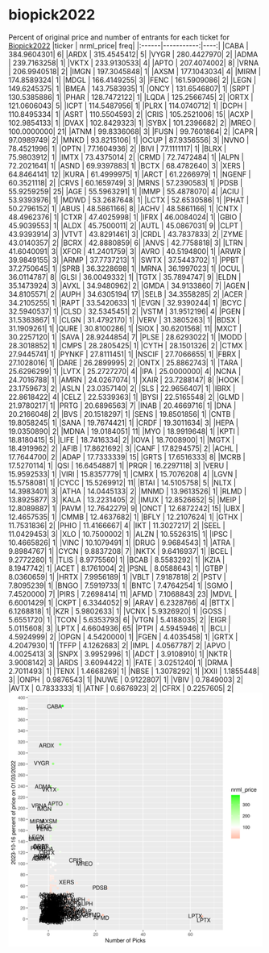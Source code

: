 # biopick2022
Percent of original price and number of entrants for each ticket for [Biopick2022](https://twitter.com/hashtag/Biopick2022)
|ticker |  nrml_price| freq|
|:------|-----------:|----:|
|CABA   | 384.9604301|    6|
|ARDX   | 315.4545412|    5|
|VYGR   | 280.4427970|    2|
|ADMA   | 239.7163258|    1|
|VKTX   | 233.9130533|    4|
|APTO   | 207.4074002|    8|
|VRNA   | 206.9940518|    2|
|IMGN   | 197.3045848|    1|
|AXSM   | 177.1043034|    4|
|MIRM   | 174.8589324|    1|
|MDGL   | 166.4149255|    3|
|FENC   | 161.5909086|    2|
|LEGN   | 149.6245375|    1|
|BMEA   | 143.7583935|    1|
|ONCY   | 131.6546807|    1|
|SRPT   | 130.5385886|    1|
|PHAR   | 128.7472122|    1|
|LQDA   | 125.2566745|    2|
|ORTX   | 121.0606043|    5|
|ICPT   | 114.5487956|    1|
|PLRX   | 114.0740712|    1|
|DCPH   | 110.8495334|    1|
|ASRT   | 110.5504593|    2|
|CRIS   | 105.2521006|   15|
|ACXP   | 102.9854133|    1|
|DVAX   | 102.8429323|    1|
|SYBX   | 101.2396682|    2|
|MREO   | 100.0000000|   21|
|ATNM   |  99.8336068|    3|
|FUSN   |  99.7601864|    2|
|CAPR   |  97.0989749|    2|
|MNKD   |  93.8215106|    1|
|OCUP   |  87.9356556|    3|
|NVNO   |  78.4521996|    1|
|OPTN   |  77.1604936|    2|
|BIVI   |  77.1111117|    1|
|BLRX   |  75.9803912|    1|
|IMTX   |  73.4375014|    2|
|CRMD   |  72.7472484|    1|
|ALPN   |  72.2021641|    1|
|ASND   |  69.9397883|    1|
|BCTX   |  68.4782640|    3|
|XERS   |  64.8464141|   12|
|KURA   |  61.4999975|    1|
|ARCT   |  61.2266979|    1|
|NGENF  |  60.3521118|    2|
|CRVS   |  60.1659749|    3|
|MRNS   |  57.2390583|    1|
|PDSB   |  55.9259259|   25|
|AGE    |  55.5963291|    1|
|IMMP   |  55.4878070|    4|
|ACIU   |  53.9393976|    1|
|MDWD   |  53.2687648|    1|
|LCTX   |  52.6530586|    1|
|PHAT   |  50.2796152|    1|
|ABUS   |  48.5861166|    8|
|ACHV   |  48.5861166|    1|
|CNTX   |  48.4962376|    1|
|CTXR   |  47.4025998|    1|
|IFRX   |  46.0084024|    1|
|GBIO   |  45.9039553|    1|
|ALDX   |  45.7500011|    2|
|AUTL   |  45.0867031|    9|
|CLPT   |  43.9393914|    3|
|VTVT   |  43.8291461|    3|
|CRDL   |  43.7837833|    2|
|ZYME   |  43.0140357|    2|
|BCRX   |  42.8880859|    6|
|ANVS   |  42.7758818|    3|
|LTRN   |  41.6040091|    3|
|XFOR   |  41.2401759|    3|
|AVRO   |  40.5194800|    1|
|ARWR   |  39.9849155|    3|
|ARMP   |  37.7737213|    1|
|SWTX   |  37.5443702|    1|
|PPBT   |  37.2750645|    1|
|SPRB   |  36.3228698|    1|
|MRNA   |  36.1997023|    1|
|OCUL   |  36.0114787|    8|
|GLSI   |  36.0049332|    1|
|TGTX   |  35.7894747|    9|
|ELDN   |  35.1473924|    3|
|AVXL   |  34.9480962|    2|
|GMDA   |  34.9133860|    7|
|AGEN   |  34.8105571|    2|
|AUPH   |  34.6305194|   17|
|SELB   |  34.3558285|    2|
|ACER   |  34.2105255|    1|
|RAPT   |  33.5420633|    1|
|EVGN   |  32.9390244|    1|
|BCYC   |  32.5940537|    1|
|CLSD   |  32.5345451|    2|
|VSTM   |  31.9512196|    4|
|PGEN   |  31.5363867|    1|
|CLGN   |  31.4792170|    1|
|VERV   |  31.3805263|    1|
|BDSX   |  31.1909261|    1|
|QURE   |  30.8100286|    1|
|SIOX   |  30.6201568|   11|
|MXCT   |  30.2257120|    1|
|SAVA   |  28.9244854|    7|
|PLSE   |  28.6293022|    1|
|MODD   |  28.3018852|    1|
|CMPS   |  28.2805425|    1|
|CYTH   |  28.1501326|    2|
|CTMX   |  27.9445741|    1|
|PYNKF  |  27.8111451|    1|
|NSCIF  |  27.7066655|    1|
|FBRX   |  27.1028016|    1|
|DARE   |  26.2899995|    2|
|ONTX   |  25.8862743|    1|
|TARA   |  25.6296299|    1|
|LVTX   |  25.2727270|    4|
|IPA    |  25.0000000|    4|
|NCNA   |  24.7016788|    1|
|AMRN   |  24.0267074|    1|
|XAIR   |  23.7288147|    8|
|HOOK   |  23.1759673|    2|
|ASLN   |  23.0357140|    2|
|SLS    |  22.9656407|    1|
|IBRX   |  22.8618422|    4|
|CELZ   |  22.5339363|    1|
|BYSI   |  22.5165548|    2|
|GLMD   |  21.9780217|    1|
|PRTG   |  20.6896563|    7|
|INAB   |  20.4669716|    1|
|DNA    |  20.2166048|    2|
|BVS    |  20.1518297|    1|
|SENS   |  19.8501856|    1|
|CNTB   |  19.8058245|    1|
|SANA   |  19.7674421|    1|
|CRDF   |  19.3011634|    3|
|HEPA   |  19.0350890|    2|
|MDNA   |  19.0184051|   11|
|MYO    |  18.9919648|    1|
|KPTI   |  18.8180415|    5|
|LIFE   |  18.7416334|    2|
|IOVA   |  18.7008900|    1|
|MGTX   |  18.4919962|    2|
|AFIB   |  17.8621692|    3|
|CANF   |  17.8294575|    2|
|ACHL   |  17.7644700|    2|
|ADAP   |  17.7333339|   15|
|GRTS   |  17.6516333|    8|
|MCRB   |  17.5270114|    1|
|QSI    |  16.6454887|    1|
|PRQR   |  16.2297118|    3|
|VERU   |  15.9592533|    1|
|VIRI   |  15.8357779|    1|
|CMRX   |  15.7076208|    4|
|LGVN   |  15.5758081|    1|
|CYCC   |  15.5269912|   11|
|BTAI   |  14.5105758|    5|
|NLTX   |  14.3983401|    3|
|ATHA   |  14.0445133|    2|
|MNMD   |  13.9613526|    1|
|RLMD   |  13.8925877|    3|
|KALA   |  13.2231405|    2|
|IMUX   |  12.8526652|    5|
|MEIP   |  12.8089887|    1|
|PAVM   |  12.7642279|    9|
|ONCT   |  12.6872242|   15|
|UBX    |  12.4657535|    1|
|CMMB   |  12.4637682|    1|
|BFLY   |  12.2107624|    1|
|GTHX   |  11.7531836|    2|
|PHIO   |  11.4166667|    4|
|IKT    |  11.3027217|    2|
|SEEL   |  11.0429453|    3|
|XLO    |  10.7500002|    1|
|ALZN   |  10.5526315|    1|
|IPSC   |  10.4665826|    1|
|VINC   |  10.1079491|    1|
|DRUG   |   9.9684543|    1|
|ATRA   |   9.8984767|    1|
|CYCN   |   9.8837208|    7|
|NKTX   |   9.6416937|    1|
|BCEL   |   9.2772280|    1|
|TLIS   |   8.9775560|    1|
|BCAB   |   8.5583292|    1|
|KZIA   |   8.1947742|    1|
|ACET   |   8.1761004|    2|
|PSNL   |   8.0588643|    1|
|GTBP   |   8.0360659|    1|
|HRTX   |   7.9956189|    1|
|VBLT   |   7.9187818|    2|
|PSTV   |   7.8095239|    1|
|BNGO   |   7.5919733|    1|
|BNTC   |   7.4764254|    1|
|SGMO   |   7.4520000|    7|
|PIRS   |   7.2698414|   11|
|AFMD   |   7.1068843|   23|
|MDVL   |   6.6001429|    1|
|CKPT   |   6.3344052|    9|
|ARAV   |   6.2328766|    4|
|BTTX   |   6.1268818|    1|
|KZR    |   5.9802633|    1|
|VCNX   |   5.9326920|    1|
|GOSS   |   5.6551720|    1|
|TCON   |   5.6353793|    6|
|VTGN   |   5.4188035|    2|
|EIGR   |   5.0115608|    3|
|LPTX   |   4.6604936|   65|
|PTPI   |   4.5945946|    1|
|BCLI   |   4.5924999|    2|
|OPGN   |   4.5420000|    1|
|FGEN   |   4.4035458|    1|
|GRTX   |   4.2047930|    1|
|TFFP   |   4.1262683|    2|
|IMPL   |   4.0567787|    2|
|APVO   |   4.0025413|    3|
|SNPX   |   3.9952996|    1|
|ADCT   |   3.9108910|    1|
|NKTR   |   3.9008142|    3|
|ARDS   |   3.6094422|    1|
|FATE   |   3.0251240|    1|
|DRMA   |   2.7011493|    1|
|TENX   |   1.4668269|    1|
|NBSE   |   1.3078292|    1|
|XXII   |   1.1855448|    3|
|ONPH   |   0.9876543|    1|
|NUWE   |   0.9122807|    1|
|VBIV   |   0.7849003|    2|
|AVTX   |   0.7833333|    1|
|ATNF   |   0.6676923|    2|
|CFRX   |   0.2257605|    2|
![retvspicks](biopicks.png?raw=true)
